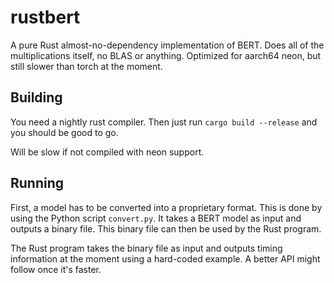 # rustbert

A pure Rust almost-no-dependency implementation of BERT. Does all of the multiplications itself, no BLAS or anything. Optimized for aarch64 neon, but still slower than torch at the moment.

## Building

You need a nightly rust compiler. Then just run `cargo build --release` and you should be good to go.

Will be slow if not compiled with neon support.

## Running

First, a model has to be converted into a proprietary format. This is done by using the Python script `convert.py`. It takes a BERT model as input and outputs a binary file. This binary file can then be used by the Rust program.

The Rust program takes the binary file as input and outputs timing information at the moment using a hard-coded example. A better API might follow once it's faster.
